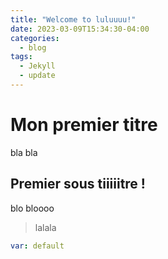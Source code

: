 ```yaml
---
title: "Welcome to luluuuu!"
date: 2023-03-09T15:34:30-04:00
categories:
  - blog
tags:
  - Jekyll
  - update
---
```


# Mon premier titre 

bla bla

## Premier sous tiiiiitre !

blo bloooo

> lalala

```yaml
var: default
```

